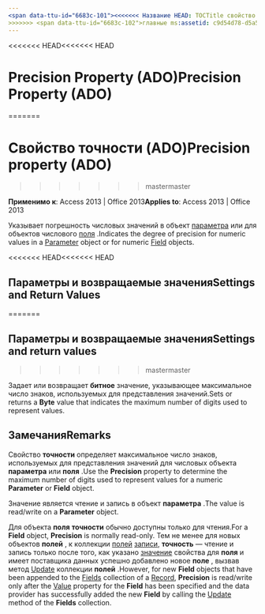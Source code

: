 ```yaml
---
<span data-ttu-id="6683c-101"><<<<<<< Название HEAD: TOCTitle свойство точности (ADO): свойство точности (ADO) === название: свойство точности (ADO) TOCTitle: свойство точности (ADO)</span><span class="sxs-lookup"><span data-stu-id="6683c-101"><<<<<<< HEAD title: Precision Property (ADO) TOCTitle: Precision Property (ADO) ======= title: Precision property (ADO) TOCTitle: Precision property (ADO)</span></span>
>>>>>>> <span data-ttu-id="6683c-102">главные ms:assetid: c9d54d78-d5a5-caf8-d635-259d1fcc0595 ms:mtpsurl: https://msdn.microsoft.com/library/JJ249983(v=office.15) ms:contentKeyID: 48547685 ms.date: 09/18/2015 mtps_version: v=office.15</span><span class="sxs-lookup"><span data-stu-id="6683c-102">master ms:assetid: c9d54d78-d5a5-caf8-d635-259d1fcc0595 ms:mtpsurl: https://msdn.microsoft.com/library/JJ249983(v=office.15) ms:contentKeyID: 48547685 ms.date: 09/18/2015 mtps_version: v=office.15</span></span>
---
```


<span data-ttu-id="6683c-103"><<<<<<< HEAD</span><span class="sxs-lookup"><span data-stu-id="6683c-103"><<<<<<< HEAD</span></span>
# <a name="precision-property-ado"></a><span data-ttu-id="6683c-104">Precision Property (ADO)</span><span class="sxs-lookup"><span data-stu-id="6683c-104">Precision Property (ADO)</span></span>
=======
# <a name="precision-property-ado"></a><span data-ttu-id="6683c-105">Свойство точности (ADO)</span><span class="sxs-lookup"><span data-stu-id="6683c-105">Precision property (ADO)</span></span>
>>>>>>> <span data-ttu-id="6683c-106">master</span><span class="sxs-lookup"><span data-stu-id="6683c-106">master</span></span>


<span data-ttu-id="6683c-107">**Применимо к**: Access 2013 | Office 2013</span><span class="sxs-lookup"><span data-stu-id="6683c-107">**Applies to**: Access 2013 | Office 2013</span></span>

<span data-ttu-id="6683c-108">Указывает погрешность числовых значений в объект [параметра](parameter-object-ado.md) или для объектов числового [поля](field-object-ado.md) .</span><span class="sxs-lookup"><span data-stu-id="6683c-108">Indicates the degree of precision for numeric values in a [Parameter](parameter-object-ado.md) object or for numeric [Field](field-object-ado.md) objects.</span></span>

<span data-ttu-id="6683c-109"><<<<<<< HEAD</span><span class="sxs-lookup"><span data-stu-id="6683c-109"><<<<<<< HEAD</span></span>
## <a name="settings-and-return-values"></a><span data-ttu-id="6683c-110">Параметры и возвращаемые значения</span><span class="sxs-lookup"><span data-stu-id="6683c-110">Settings and Return Values</span></span>
=======
## <a name="settings-and-return-values"></a><span data-ttu-id="6683c-111">Параметры и возвращаемые значения</span><span class="sxs-lookup"><span data-stu-id="6683c-111">Settings and return values</span></span>
>>>>>>> <span data-ttu-id="6683c-112">master</span><span class="sxs-lookup"><span data-stu-id="6683c-112">master</span></span>

<span data-ttu-id="6683c-113">Задает или возвращает **битное** значение, указывающее максимальное число знаков, используемых для представления значений.</span><span class="sxs-lookup"><span data-stu-id="6683c-113">Sets or returns a **Byte** value that indicates the maximum number of digits used to represent values.</span></span>

## <a name="remarks"></a><span data-ttu-id="6683c-114">Замечания</span><span class="sxs-lookup"><span data-stu-id="6683c-114">Remarks</span></span>

<span data-ttu-id="6683c-115">Свойство **точности** определяет максимальное число знаков, используемых для представления значений для числовых объекта **параметра** или **поля** .</span><span class="sxs-lookup"><span data-stu-id="6683c-115">Use the **Precision** property to determine the maximum number of digits used to represent values for a numeric **Parameter** or **Field** object.</span></span>

<span data-ttu-id="6683c-116">Значение является чтение и запись в объект **параметра** .</span><span class="sxs-lookup"><span data-stu-id="6683c-116">The value is read/write on a **Parameter** object.</span></span>

<span data-ttu-id="6683c-117">Для объекта **поля** **точности** обычно доступны только для чтения.</span><span class="sxs-lookup"><span data-stu-id="6683c-117">For a **Field** object, **Precision** is normally read-only.</span></span> <span data-ttu-id="6683c-118">Тем не менее для новых объектов **полей** , к коллекции [полей](fields-collection-ado.md) [записи](record-object-ado.md), **точность** — чтение и запись только после того, как указано [значение](value-property-ado.md) свойства для **поля** и имеет поставщика данных успешно добавлено новое **поле** , вызвав метод [Update](update-method-ado.md) коллекции **полей** .</span><span class="sxs-lookup"><span data-stu-id="6683c-118">However, for new **Field** objects that have been appended to the [Fields](fields-collection-ado.md) collection of a [Record](record-object-ado.md), **Precision** is read/write only after the [Value](value-property-ado.md) property for the **Field** has been specified and the data provider has successfully added the new **Field** by calling the [Update](update-method-ado.md) method of the **Fields** collection.</span></span>

